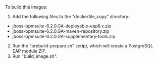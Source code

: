To build this images:
1) Add the following files to the "dockerfile_copy" directory:
- jboss-bpmsuite-6.2.0.GA-deployable-eap6.x.zip
- jboss-bpmsuite-6.2.0.GA-maven-repository.zip
- jboss-bpmsuite-6.2.0.GA-supplementary-tools.zip
2) Run the "prebuild-prepare.sh" script, which will create a PostgreSQL EAP module ZIP.
3) Run "build_image.sh".

